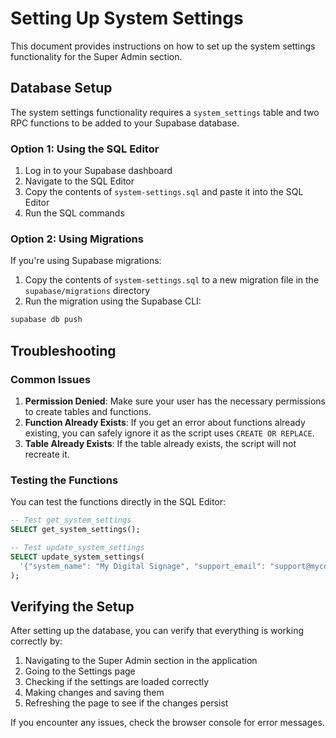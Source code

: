 # Setting Up System Settings

This document provides instructions on how to set up the system settings functionality for the Super Admin section.

## Database Setup

The system settings functionality requires a `system_settings` table and two RPC functions to be added to your Supabase database.

### Option 1: Using the SQL Editor

1. Log in to your Supabase dashboard
2. Navigate to the SQL Editor
3. Copy the contents of `system-settings.sql` and paste it into the SQL Editor
4. Run the SQL commands

### Option 2: Using Migrations

If you're using Supabase migrations:

1. Copy the contents of `system-settings.sql` to a new migration file in the `supabase/migrations` directory
2. Run the migration using the Supabase CLI:

```bash
supabase db push
```

## Troubleshooting

### Common Issues

1. **Permission Denied**: Make sure your user has the necessary permissions to create tables and functions.
2. **Function Already Exists**: If you get an error about functions already existing, you can safely ignore it as the script uses `CREATE OR REPLACE`.
3. **Table Already Exists**: If the table already exists, the script will not recreate it.

### Testing the Functions

You can test the functions directly in the SQL Editor:

```sql
-- Test get_system_settings
SELECT get_system_settings();

-- Test update_system_settings
SELECT update_system_settings(
  '{"system_name": "My Digital Signage", "support_email": "support@mycompany.com"}'::json
);
```

## Verifying the Setup

After setting up the database, you can verify that everything is working correctly by:

1. Navigating to the Super Admin section in the application
2. Going to the Settings page
3. Checking if the settings are loaded correctly
4. Making changes and saving them
5. Refreshing the page to see if the changes persist

If you encounter any issues, check the browser console for error messages.
